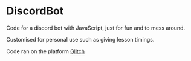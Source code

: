 # DiscordBot

Code for a discord bot with JavaScript, just for fun and to mess around.

Customised for personal use such as giving lesson timings.

Code ran on the platform [Glitch](https://glitch.com/)
